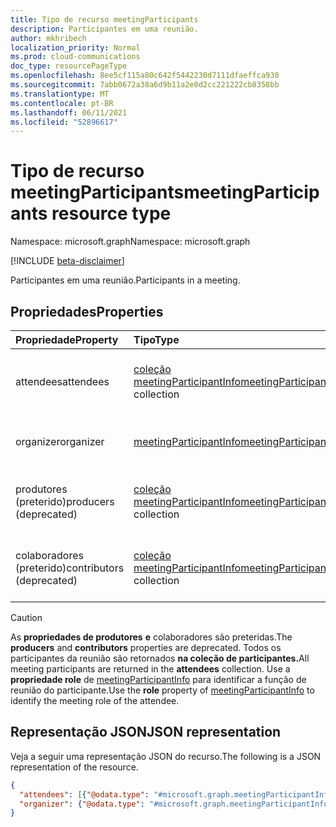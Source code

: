 ```yaml
---
title: Tipo de recurso meetingParticipants
description: Participantes em uma reunião.
author: mkhribech
localization_priority: Normal
ms.prod: cloud-communications
doc_type: resourcePageType
ms.openlocfilehash: 8ee5cf115a80c642f5442230d7111dfaeffca930
ms.sourcegitcommit: 7abb0672a38a6d9b11a2e0d2cc221222cb8358bb
ms.translationtype: MT
ms.contentlocale: pt-BR
ms.lasthandoff: 06/11/2021
ms.locfileid: "52896617"
---
```

# <a name="meetingparticipants-resource-type"></a><span data-ttu-id="0ef03-103">Tipo de recurso meetingParticipants</span><span class="sxs-lookup"><span data-stu-id="0ef03-103">meetingParticipants resource type</span></span>

<span data-ttu-id="0ef03-104">Namespace: microsoft.graph</span><span class="sxs-lookup"><span data-stu-id="0ef03-104">Namespace: microsoft.graph</span></span>

[!INCLUDE [beta-disclaimer](../../includes/beta-disclaimer.md)]

<span data-ttu-id="0ef03-105">Participantes em uma reunião.</span><span class="sxs-lookup"><span data-stu-id="0ef03-105">Participants in a meeting.</span></span>

## <a name="properties"></a><span data-ttu-id="0ef03-106">Propriedades</span><span class="sxs-lookup"><span data-stu-id="0ef03-106">Properties</span></span>

| <span data-ttu-id="0ef03-107">Propriedade</span><span class="sxs-lookup"><span data-stu-id="0ef03-107">Property</span></span>                  | <span data-ttu-id="0ef03-108">Tipo</span><span class="sxs-lookup"><span data-stu-id="0ef03-108">Type</span></span>                                                           | <span data-ttu-id="0ef03-109">Descrição</span><span class="sxs-lookup"><span data-stu-id="0ef03-109">Description</span></span>                           |
| :------------------------ | :------------------------------------------------------------- | :------------------------------------ |
| <span data-ttu-id="0ef03-110">attendees</span><span class="sxs-lookup"><span data-stu-id="0ef03-110">attendees</span></span>                 | <span data-ttu-id="0ef03-111">[coleção meetingParticipantInfo](meetingparticipantinfo.md)</span><span class="sxs-lookup"><span data-stu-id="0ef03-111">[meetingParticipantInfo](meetingparticipantinfo.md) collection</span></span> | <span data-ttu-id="0ef03-112">Informações dos participantes da reunião.</span><span class="sxs-lookup"><span data-stu-id="0ef03-112">Information of the meeting attendees.</span></span> |
| <span data-ttu-id="0ef03-113">organizer</span><span class="sxs-lookup"><span data-stu-id="0ef03-113">organizer</span></span>                 | [<span data-ttu-id="0ef03-114">meetingParticipantInfo</span><span class="sxs-lookup"><span data-stu-id="0ef03-114">meetingParticipantInfo</span></span>](meetingparticipantinfo.md)            | <span data-ttu-id="0ef03-115">Informações do organizador da reunião.</span><span class="sxs-lookup"><span data-stu-id="0ef03-115">Information of the meeting organizer.</span></span> |
| <span data-ttu-id="0ef03-116">produtores (preterido)</span><span class="sxs-lookup"><span data-stu-id="0ef03-116">producers (deprecated)</span></span>    | <span data-ttu-id="0ef03-117">[coleção meetingParticipantInfo](meetingparticipantinfo.md)</span><span class="sxs-lookup"><span data-stu-id="0ef03-117">[meetingParticipantInfo](meetingparticipantinfo.md) collection</span></span> | <span data-ttu-id="0ef03-118">Somente para a reunião de transmissão.</span><span class="sxs-lookup"><span data-stu-id="0ef03-118">For broadcast meeting only.</span></span>           |
| <span data-ttu-id="0ef03-119">colaboradores (preterido)</span><span class="sxs-lookup"><span data-stu-id="0ef03-119">contributors (deprecated)</span></span> | <span data-ttu-id="0ef03-120">[coleção meetingParticipantInfo](meetingparticipantinfo.md)</span><span class="sxs-lookup"><span data-stu-id="0ef03-120">[meetingParticipantInfo](meetingparticipantinfo.md) collection</span></span> | <span data-ttu-id="0ef03-121">Somente para a reunião de transmissão.</span><span class="sxs-lookup"><span data-stu-id="0ef03-121">For broadcast meeting only.</span></span>           |

> [!CAUTION]
> <span data-ttu-id="0ef03-122">As **propriedades de produtores** **e** colaboradores são preteridas.</span><span class="sxs-lookup"><span data-stu-id="0ef03-122">The **producers** and **contributors** properties are deprecated.</span></span> <span data-ttu-id="0ef03-123">Todos os participantes da reunião são retornados **na coleção de participantes.**</span><span class="sxs-lookup"><span data-stu-id="0ef03-123">All meeting participants are returned in the **attendees** collection.</span></span> <span data-ttu-id="0ef03-124">Use a **propriedade role** de [meetingParticipantInfo](meetingparticipantinfo.md) para identificar a função de reunião do participante.</span><span class="sxs-lookup"><span data-stu-id="0ef03-124">Use the **role** property of [meetingParticipantInfo](meetingparticipantinfo.md) to identify the meeting role of the attendee.</span></span>

## <a name="json-representation"></a><span data-ttu-id="0ef03-125">Representação JSON</span><span class="sxs-lookup"><span data-stu-id="0ef03-125">JSON representation</span></span>

<span data-ttu-id="0ef03-126">Veja a seguir uma representação JSON do recurso.</span><span class="sxs-lookup"><span data-stu-id="0ef03-126">The following is a JSON representation of the resource.</span></span>

<!-- {
  "blockType": "resource",
  "@odata.type": "microsoft.graph.meetingParticipants"
}-->
```json
{
  "attendees": [{"@odata.type": "#microsoft.graph.meetingParticipantInfo"}],
  "organizer": {"@odata.type": "#microsoft.graph.meetingParticipantInfo"},
}
```

<!-- uuid: 8fcb5dbc-d5aa-4681-8e31-b001d5168d79
2015-10-25 14:57:30 UTC -->
<!--
{
  "type": "#page.annotation",
  "description": "meetingParticipants resource",
  "keywords": "",
  "section": "documentation",
  "tocPath": "",
  "suppressions": []
}
-->


